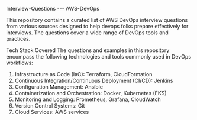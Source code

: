 Interview-Questions --- AWS-DevOps

This repository contains a curated list of AWS DevOps interview questions from various sources designed to help devops folks prepare effectively for interviews. The questions cover a wide range of DevOps tools and practices.

Tech Stack Covered
The questions and examples in this repository encompass the following technologies and tools commonly used in DevOps workflows:

1. Infrastructure as Code (IaC): Terraform, CloudFormation
2. Continuous Integration/Continuous Deployment (CI/CD): Jenkins
3. Configuration Management: Ansible
4. Containerization and Orchestration: Docker, Kubernetes (EKS)
5. Monitoring and Logging: Prometheus, Grafana, CloudWatch
6. Version Control Systems: Git
7. Cloud Services: AWS services



